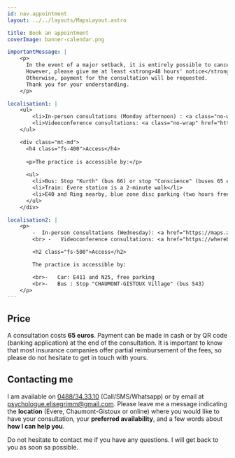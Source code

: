 ```yaml
---
id: nav.appointment
layout: ../../layouts/MapsLayout.astro

title: Book an appointment
coverImage: banner-calendar.png

importantMessage: |
    <p>
      In the event of a major setback, it is entirely possible to cancel an appointment.
      However, please give me at least <strong>48 hours' notice</strong>.  
      Otherwise, payment for the consultation will be requested. 
      Thank you for your understanding.
    </p>

localisation1: |
    <ul>
        <li>In-person consultations (Monday afternoon) : <a class="no-wrap" href="https://maps.app.goo.gl/ZiPnN6xyHavBY6do9" target="_blank" />73 rue G. Kurth, B-1140 Bruxelles (Evere)</a></li>
        <li>Videoconference consultations: <a class="no-wrap" href="https://whereby.com/consultations-elisegrimm" target="_blank" />whereby.com/consultations-elisegrimm</a></li>
    </ul>

    <div class="mt-md">
      <h4 class="fs-400">Access</h4>
    
      <p>The practice is accessible by:</p>
    
      <ul>
        <li>Bus: Stop "Kurth" (bus 66) or stop "Conscience" (buses 65 et 66)</li>
        <li>Train: Evere station is a 2-minute walk</li>
        <li>E40 and Ring nearby, blue zone disc parking (two hours free) can be found Rue J. B. Mosselmans</li>
      </ul>
    </div>

localisation2: |
    <p>
        -  In-person consultations (Wednesday): <a href="https://maps.app.goo.gl/zExM1F5uy2p5GN5v6" target="_blank" />Fyki Sports, Rue Inchebroux 1C, 1325 Chaumont-Gistoux</a>
        <br> -   Videoconference consultations: <a href="https://whereby.com/consultations-elisegrimm" target="_blank" />whereby.com/consultations-elisegrimm</a>

        <h2 class="fs-500">Access</h2>

        The practice is accessible by:

        <br>-   Car: E411 and N25, free parking
        <br>-   Bus : Stop "CHAUMONT-GISTOUX Village" (bus 543)
    </p>
---
```


<h2>Price</h2>

A consultation costs **65 euros**. Payment can be made in cash or by QR code (banking application) at the end of the consultation. It is important to know that most insurance companies offer partial reimbursement of the fees, so please do not hesitate to get in touch with yours.

<h2>Contacting me</h2>

I am available on [0488/34.33.10](tel:0488343310) (Call/SMS/Whatsapp) or by email at
[psychologue.elisegrimm@gmail.com](mailto:psychologue.elisegrimm@gmail.com). Please leave me a message indicating the <b>location</b> (Evere, Chaumont-Gistoux or online) where you would like to have your consultation, your <b>preferred availability</b>, and a few words about <b>how I can help you</b>.

Do not hesitate to contact me if you have any questions. I will get back to you as soon sa possible.
